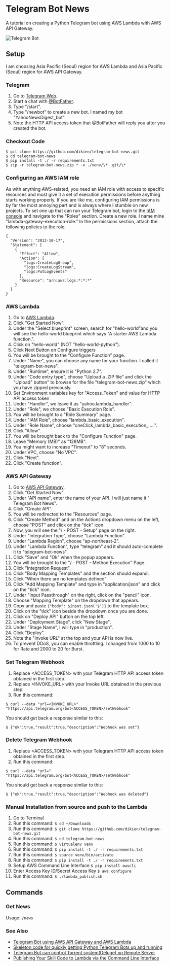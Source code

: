 # Telegram Bot News
A tutorial on creating a Python Telegram bot using AWS Lambda with AWS API Gateway.

![Telegram Bot](https://github.com/dikien/telegram-bot-news/blob/master/resources/yahoo-news.png)

## Setup
I am choosing Asia Pacific (Seoul) region for AWS Lambda and Asia Pacific (Seoul) region for AWS API Gateway.

### Telegram
1. Go to [Telegram Web](https://web.telegram.org/).
3. Start a chat with [@BotFather](https://telegram.me/BotFather).
4. Type "/start".
5. Type "/newbot" to create a new bot. I named my bot "YahooNewsDigest_bot".
6. Note the HTTP API access token that @BotFather will reply you after you created the bot.

### Checkout Code
```
$ git clone https://github.com/dikien/telegram-bot-news.git  
$ cd telegram-bot-news  
$ pip install -t ./ -r requirements.txt
$ zip -r telegram-bot-news.zip * -x ./venv/\* .git/\*
```

### Configuring an AWS IAM role
As with anything AWS-related, you need an IAM role with access to specific resources and must give it a set of execution permissions before anything starts working properly. If you are like me, configuring IAM permissions is by far the most annoying part and is always where I stumble on new projects. To set one up that can run your Telegram bot, login to the [IAM console](https://aws.amazon.com/iam/ "AWS IAM console") and navigate to the "Roles" section. Create a new role. I name mine "lambda-gateway-execution-role." In the permissions section, attach the following policies to the role:

```
{
  "Version": "2012-10-17",
  "Statement": [
    {
      "Effect": "Allow",
      "Action": [
        "logs:CreateLogGroup",
        "logs:CreateLogStream",
        "logs:PutLogEvents"
      ],
      "Resource": "arn:aws:logs:*:*:*"
    }
  ]
}
```

### AWS Lambda
1. Go to [AWS Lambda](https://ap-northeast-2.console.aws.amazon.com/lambda/home?region=ap-northeast-2).
2. Click "Get Started Now".
3. Under the "Select blueprint" screen, search for "hello-world"and you will see the hello-world blueprint which says "A starter AWS Lambda function.".
4. Click on "hello-world" (NOT "hello-world-python").
5. Click Next Button on Configure triggers
6. You will be brought to the "Configure Function" page.
7. Under "Name", you can choose any name for your function. I called it "telegram-bot-news".
8. Under "Runtime", ensure it is "Python 2.7".
9. Under "Code entry type", choose "Upload a .ZIP file" and click the "Upload" button" to browse for the file "telegram-bot-news.zip" which you have zipped previously.
10. Set Environment variables key for "Access_Token" and value for HTTP API access token
11. Under "Handler", we leave it as "yahoo.lambda_handler".
12. Under "Role", we choose "Basic Execution Role".
13. You will be brought to a "Role Summary" page.
14. Under "IAM Role", choose "lambda_basic_execution".
14. Under "Role Name", choose "oneClick_lambda_basic_execution_.....".
15. Click "Allow".
16. You will be brought back to the "Configure Function" page.
17. Leave "Memory (MB)" as "128MB".
18. You might want to increase "Timeout" to "8" seconds.
19. Under VPC, choose "No VPC".
20. Click "Next".
21. Click "Create function".

### AWS API Gateway
1. Go to [AWS API Gateway](https://ap-northeast-2.console.aws.amazon.com/apigateway/home?region=ap-northeast-2).
2. Click "Get Started Now".
3. Under "API name", enter the name of your API. I will just name it " Telegram Bot News".
4. Click "Create API".
5. You will be redirected to the "Resources" page.
6. Click "Create Method" and on the Actions dropdown menu on the left, choose "POST" and click on the "tick" icon.
7. Now, you will see the "/ - POST - Setup" page on the right.
8. Under "Integration Type", choose "Lambda Function".
9. Under "Lambda Region", choose "ap-northeast-2".
10. Under "Lambda Function", type "telegram" and it should auto-complete it to "telegram-bot-news".
11. Click "Save" and "Ok" when the popup appears.
12. You will be brought to the "/ - POST - Method Execution" Page.
13. Click "Integration Request".
14. Click "Body Mapping Templates" and the section should expand.
15. Click "When there are no templates defined"
16. Click "Add Mapping Template" and type in "application/json" and click on the "tick" icon.
17. Under "Input Passthrough" on the right, click on the "pencil" icon.
18. Choose "Mapping Template" on the dropdown that appears.
19. Copy and paste ```{"body": $input.json('$')}``` to the template box.
20. Click on the "tick" icon beside the dropdown once you are done.
21. Click on "Deploy API" button on the top left.
22. Under "Deployment Stage", click "New Stage".
23. Under "Stage Name", I will type in "production".
24. Click "Deploy".
25. Note the "Invoke URL" at the top and your API is now live.
26. To prevent DDoS, you can enable throttling. I changed from 1000 to 10 for Rate and 2000 to 20 for Burst.  

### Set Telegram Webhook
1. Replace &lt;ACCESS_TOKEN&gt; with your Telegram HTTP API access token obtained in the first step. 
2. Replace &lt;INVOKE_URL&gt; with your Invoke URL obtained in the previous step.
3. Run this command:
```
$ curl --data "url=<INVOKE_URL>" "https://api.telegram.org/bot<ACCESS_TOKEN>/setWebhook"
```
You should get back a response similar to this:
```
$ {"ok":true,"result":true,"description":"Webhook was set"}
```

### Delete Telegram Webhook
1. Replace &lt;ACCESS_TOKEN&gt; with your Telegram HTTP API access token obtained in the first step. 
2. Run this command:
```
$ curl --data "url=" "https://api.telegram.org/bot<ACCESS_TOKEN>/setWebhook"
```
You should get back a response similar to this:
```
$ {"ok":true,"result":true,"description":"Webhook was deleted"}
```

### Manual Installation from source and push to the Lambda
1. Go to Terminal
2. Run this command: 
```$ cd ~/Downloads```
3. Run this command:
```$ git clone https://github.com/dikien/telegram-bot-news.git```
4. Run this command:
```$ cd telegram-bot-news```
5. Run this command:
```$ virtualenv venv```
6. Run this command:
```$ pip install -t ./ -r requirements.txt```
7. Run this command:
```$ source venv/bin/activate```
8. Run this command:
```$ pip install -t ./ -r requirements.txt```
9. Setup AWS Command Line Interface
```$ pip install awscli```
10. Enter Access Key ID/Secret Access Key
```$ aws configure```
11. Run this command:
```$ ./lambda_publish.sh```

## Commands
### Get News 
Usage: ```/news```

### See Also
- [Telegram Bot using AWS API Gateway and AWS Lambda](https://github.com/lesterchan/telegram-bot)
- [Skeleton code for quickly getting Python Telegram Bots up and running](https://github.com/mamcmanus/pytelebot)
- [Telegram Bot can control Torrent system(Deluge) on Remote Server](https://github.com/seungjuchoi/telegram-control-deluge) 
- [Publishing Your Skill Code to Lambda via the Command Line Interface](https://developer.amazon.com/public/community/post/Tx1UE9W1NQ0GYII/Publishing-Your-Skill-Code-to-Lambda-via-the-Command-Line-Interface)